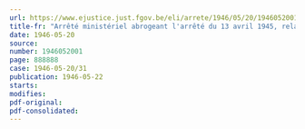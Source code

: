 ```yaml
---
url: https://www.ejustice.just.fgov.be/eli/arrete/1946/05/20/1946052001/justel
title-fr: "Arrêté ministériel abrogeant l'arrêté du 13 avril 1945, relatif à la réglementation des prix des métaux non ferreux"
date: 1946-05-20
source:
number: 1946052001
page: 888888
case: 1946-05-20/31
publication: 1946-05-22
starts:
modifies:
pdf-original:
pdf-consolidated:
---
```



